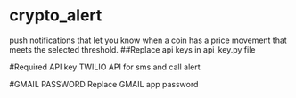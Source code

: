 # crypto_alert
push notifications that let you know when a coin has a price movement that meets the selected threshold.
##Replace api keys in api_key.py file

#Required API key
  TWILIO API for sms and call alert
  
#GMAIL PASSWORD
  Replace GMAIL app password 
  
